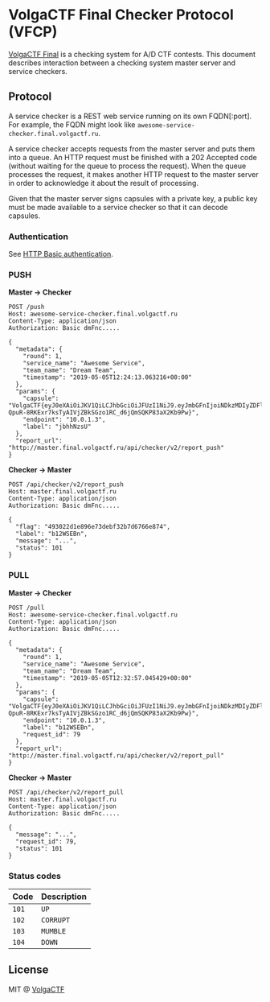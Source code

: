 # VolgaCTF Final Checker Protocol (VFCP)
[VolgaCTF Final](https://github.com/VolgaCTF/volgactf-final) is a checking system for A/D CTF contests. This document describes interaction between a checking system master server and service checkers.

## Protocol
A service checker is a REST web service running on its own FQDN[:port]. For example, the FQDN might look like `awesome-service-checker.final.volgactf.ru`.

A service checker accepts requests from the master server and puts them into a queue. An HTTP request must be finished with a 202 Accepted code (without waiting for the queue to process the request). When the queue processes the request, it makes another HTTP request to the master server in order to acknowledge it about the result of processing.

Given that the master server signs capsules with a private key, a public key must be made available to a service checker so that it can decode capsules.

### Authentication
See [HTTP Basic authentication](https://en.wikipedia.org/wiki/Basic_access_authentication).

### PUSH

**Master → Checker**

```
POST /push
Host: awesome-service-checker.final.volgactf.ru
Content-Type: application/json
Authorization: Basic dmFnc.....

{
  "metadata": {
    "round": 1,
    "service_name": "Awesome Service",
    "team_name": "Dream Team",
    "timestamp": "2019-05-05T12:24:13.063216+00:00"
  },
  "params": {
    "capsule": "VolgaCTF{eyJ0eXAiOiJKV1QiLCJhbGciOiJFUzI1NiJ9.eyJmbGFnIjoiNDkzMDIyZDFlODk2ZTczZGViZjMyYjdkNjc2NmU4NzQifQ.UZm19fi876xKDcYrjiK_rdvrZWybe5Qn9Wx-QpuR-8RKExr7ksTyAIVjZBkSGzo1RC_d6jQmSQKP83aX2Kb9Pw}",
    "endpoint": "10.0.1.3",
    "label": "jbhhNzsU"
  },
  "report_url": "http://master.final.volgactf.ru/api/checker/v2/report_push"
}
```

**Checker → Master**

```
POST /api/checker/v2/report_push
Host: master.final.volgactf.ru
Content-Type: application/json
Authorization: Basic dmFnc.....

{
  "flag": "493022d1e896e73debf32b7d6766e874",
  "label": "b12WSEBn",
  "message": "...",
  "status": 101
}
```

### PULL

**Master → Checker**

```
POST /pull
Host: awesome-service-checker.final.volgactf.ru
Content-Type: application/json
Authorization: Basic dmFnc.....

{
  "metadata": {
    "round": 1,
    "service_name": "Awesome Service",
    "team_name": "Dream Team",
    "timestamp": "2019-05-05T12:32:57.045429+00:00"
  },
  "params": {
    "capsule": "VolgaCTF{eyJ0eXAiOiJKV1QiLCJhbGciOiJFUzI1NiJ9.eyJmbGFnIjoiNDkzMDIyZDFlODk2ZTczZGViZjMyYjdkNjc2NmU4NzQifQ.UZm19fi876xKDcYrjiK_rdvrZWybe5Qn9Wx-QpuR-8RKExr7ksTyAIVjZBkSGzo1RC_d6jQmSQKP83aX2Kb9Pw}",
    "endpoint": "10.0.1.3",
    "label": "b12WSEBn",
    "request_id": 79
  },
  "report_url": "http://master.final.volgactf.ru/api/checker/v2/report_pull"
}
```

**Checker → Master**

```
POST /api/checker/v2/report_pull
Host: master.final.volgactf.ru
Content-Type: application/json
Authorization: Basic dmFnc.....

{
  "message": "...",
  "request_id": 79,
  "status": 101
}
```

### Status codes

| Code | Description |
| ---- | ----------- |
| `101` | `UP` |
| `102` | `CORRUPT` |
| `103` | `MUMBLE` |
| `104` | `DOWN` |


## License
MIT @ [VolgaCTF](https://github.com/VolgaCTF)
